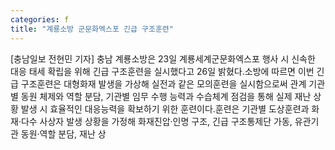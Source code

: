 ```yaml
---
categories: f
title: "계룡소방 군문화엑스포 긴급 구조훈련"
---
```

[충남일보 전현민 기자] 충남 계룡소방은 23일 계룡세계군문화엑스포 행사 시 신속한 대응 태세 확립을 위해 긴급 구조훈련을 실시했다고 26일 밝혔다.소방에 따르면 이번 긴급 구조훈련은 대형화재 발생을 가상해 실전과 같은 모의훈련을 실시함으로써 관계 기관별 동원 체제와 역할 분담, 기관별 임무 수행 능력과 수습체계 점검을 통해 실제 재난 상황 발생 시 효율적인 대응능력을 확보하기 위한 훈련이다.훈련은 기관별 도상훈련과 화재·다수 사상자 발생 상황을 가정해 화재진압·인명 구조, 긴급 구조통제단 가동, 유관기관 동원·역할 분담, 재난 상